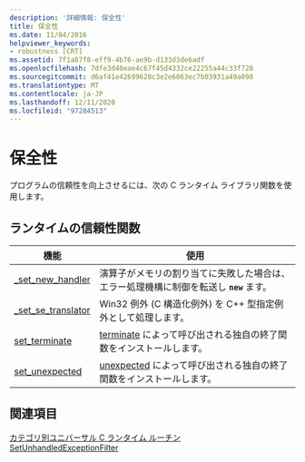 ```yaml
---
description: '詳細情報: 保全性'
title: 保全性
ms.date: 11/04/2016
helpviewer_keywords:
- robustness [CRT]
ms.assetid: 7f1a87f8-eff9-4b76-ae9b-d133d3de6adf
ms.openlocfilehash: 7dfe3d40eae4c67f45d4332ce22255a44c33f728
ms.sourcegitcommit: d6af41e42699628c3e2e6063ec7b03931a49a098
ms.translationtype: MT
ms.contentlocale: ja-JP
ms.lasthandoff: 12/11/2020
ms.locfileid: "97284513"
---
```

# <a name="robustness"></a>保全性

プログラムの信頼性を向上させるには、次の C ランタイム ライブラリ関数を使用します。

## <a name="run-time-robustness-functions"></a>ランタイムの信頼性関数

|機能|使用|
|--------------|---------|
|[_set_new_handler](../c-runtime-library/reference/set-new-handler.md)|演算子がメモリの割り当てに失敗した場合は、エラー処理機構に制御を転送し **`new`** ます。|
|[_set_se_translator](../c-runtime-library/reference/set-se-translator.md)|Win32 例外 (C 構造化例外) を C++ 型指定例外として処理します。|
|[set_terminate](../c-runtime-library/reference/set-terminate-crt.md)|[terminate](../c-runtime-library/reference/terminate-crt.md) によって呼び出される独自の終了関数をインストールします。|
|[set_unexpected](../c-runtime-library/reference/set-unexpected-crt.md)|[unexpected](../c-runtime-library/reference/unexpected-crt.md) によって呼び出される独自の終了関数をインストールします。|

## <a name="see-also"></a>関連項目

[カテゴリ別ユニバーサル C ランタイム ルーチン](../c-runtime-library/run-time-routines-by-category.md)<br/>
[SetUnhandledExceptionFilter](/windows/win32/api/errhandlingapi/nf-errhandlingapi-setunhandledexceptionfilter)<br/>

